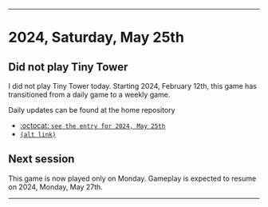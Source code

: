 
***

# 2024, Saturday, May 25th

## Did not play Tiny Tower

<!-- TODO: For each weekly entry, make sure the date is correct. The day of the week should be modified in 4 places !-->

I did not play Tiny Tower today. Starting 2024, February 12th, this game has transitioned from a daily game to a weekly game.

Daily updates can be found at the home repository

- [:octocat: `see the entry for 2024, May 25th`](https://github.com/seanpm2001/SeansLifeArchive_Images_TinyTower/tree/master/tiny%20tower/2024/05_May/25/) 
- [`(alt link)`](/tiny%20tower/2024/05_May/25/)

## Next session

This game is now played only on Monday. Gameplay is expected to resume on 2024, Monday, May 27th.

***
